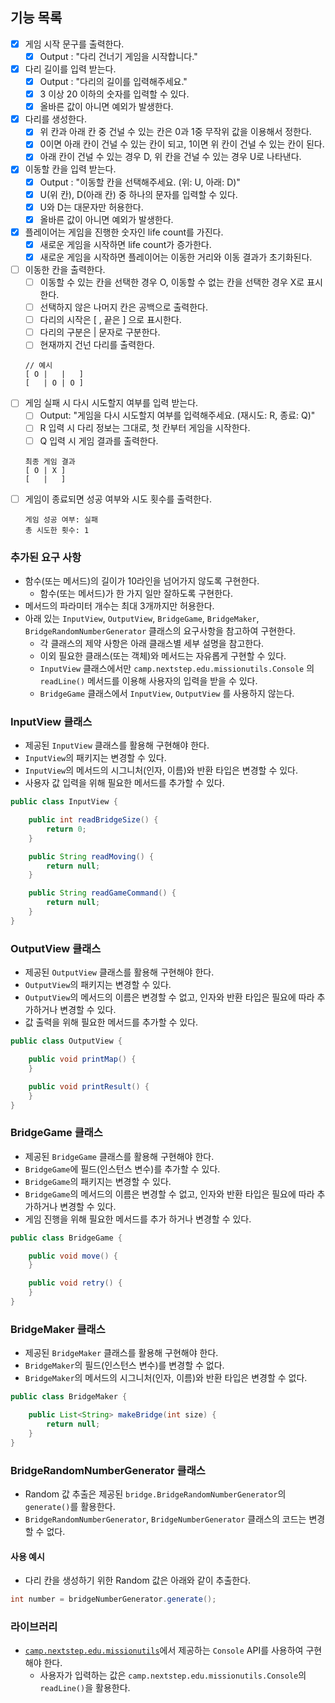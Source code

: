 ## 기능 목록

- [X] 게임 시작 문구를 출력한다.
    - [X] Output : "다리 건너기 게임을 시작합니다."
- [X] 다리 길이를 입력 받는다.
    - [X] Output : "다리의 길이를 입력해주세요."
    - [X] 3 이상 20 이하의 숫자를 입력할 수 있다.
    - [X] 올바른 값이 아니면 예외가 발생한다.
- [X] 다리를 생성한다.
    - [X] 위 칸과 아래 칸 중 건널 수 있는 칸은 0과 1중 무작위 값을 이용해서 정한다.
    - [X] 0이면 아래 칸이 건널 수 있는 칸이 되고, 1이면 위 칸이 건널 수 있는 칸이 된다.
    - [X] 아래 칸이 건널 수 있는 경우 D, 위 칸을 건널 수 있는 경우 U로 나타낸다.
- [X] 이동할 칸을 입력 받는다.
    - [X] Output : "이동할 칸을 선택해주세요. (위: U, 아래: D)"
    - [X] U(위 칸), D(아래 칸) 중 하나의 문자를 입력할 수 있다.
    - [X] U와 D는 대문자만 허용한다.
    - [X] 올바른 값이 아니면 예외가 발생한다.
- [X] 플레이어는 게임을 진행한 숫자인 life count를 가진다.
    - [X] 새로운 게임을 시작하면 life count가 증가한다.
    - [X] 새로운 게임을 시작하면 플레이어는 이동한 거리와 이동 결과가 초기화된다.
- [ ] 이동한 칸을 출력한다.
    - [ ] 이동할 수 있는 칸을 선택한 경우 O, 이동할 수 없는 칸을 선택한 경우 X로 표시한다.
    - [ ] 선택하지 않은 나머지 칸은 공백으로 출력한다.
    - [ ] 다리의 시작은 [ , 끝은 ] 으로 표시한다.
    - [ ] 다리의 구분은 | 문자로 구분한다.
    - [ ] 현재까지 건넌 다리를 출력한다.
    ```
    // 예시
    [ O |   |   ]
    [   | O | O ]
    ```
- [ ] 게임 실패 시 다시 시도할지 여부를 입력 받는다.
    - [ ] Output: "게임을 다시 시도할지 여부를 입력해주세요. (재시도: R, 종료: Q)"
    - [ ] R 입력 시 다리 정보는 그대로, 첫 칸부터 게임을 시작한다.
    - [ ] Q 입력 시 게임 결과를 출력한다.
    ```
    최종 게임 결과
    [ O | X ]
    [   |   ]
    ```
- [ ] 게임이 종료되면 성공 여부와 시도 횟수를 출력한다.
    ```
    게임 성공 여부: 실패
    총 시도한 횟수: 1
    ```
    
### 추가된 요구 사항

- 함수(또는 메서드)의 길이가 10라인을 넘어가지 않도록 구현한다.
  - 함수(또는 메서드)가 한 가지 일만 잘하도록 구현한다.
- 메서드의 파라미터 개수는 최대 3개까지만 허용한다.
- 아래 있는 `InputView`, `OutputView`, `BridgeGame`, `BridgeMaker`, `BridgeRandomNumberGenerator` 클래스의 요구사항을 참고하여 구현한다.
  - 각 클래스의 제약 사항은 아래 클래스별 세부 설명을 참고한다.
  - 이외 필요한 클래스(또는 객체)와 메서드는 자유롭게 구현할 수 있다.
  - `InputView` 클래스에서만 `camp.nextstep.edu.missionutils.Console` 의 `readLine()` 메서드를 이용해 사용자의 입력을 받을 수 있다.
  - `BridgeGame` 클래스에서 `InputView`, `OutputView` 를 사용하지 않는다.

### InputView 클래스
- 제공된 `InputView` 클래스를 활용해 구현해야 한다.
- `InputView`의 패키지는 변경할 수 있다.
- `InputView`의 메서드의 시그니처(인자, 이름)와 반환 타입은 변경할 수 있다.
- 사용자 값 입력을 위해 필요한 메서드를 추가할 수 있다.
```java
public class InputView {

    public int readBridgeSize() {
        return 0;
    }

    public String readMoving() {
        return null;
    }

    public String readGameCommand() {
        return null;
    }
}
```
### OutputView 클래스
- 제공된 `OutputView` 클래스를 활용해 구현해야 한다.
- `OutputView`의 패키지는 변경할 수 있다.
- `OutputView`의 메서드의 이름은 변경할 수 없고, 인자와 반환 타입은 필요에 따라 추가하거나 변경할 수 있다.
- 값 출력을 위해 필요한 메서드를 추가할 수 있다.
```java
public class OutputView {

    public void printMap() {
    }

    public void printResult() {
    }
}
```

### BridgeGame 클래스
- 제공된 `BridgeGame` 클래스를 활용해 구현해야 한다.
- `BridgeGame`에 필드(인스턴스 변수)를 추가할 수 있다.
- `BridgeGame`의 패키지는 변경할 수 있다.
- `BridgeGame`의 메서드의 이름은 변경할 수 없고, 인자와 반환 타입은 필요에 따라 추가하거나 변경할 수 있다.
- 게임 진행을 위해 필요한 메서드를 추가 하거나 변경할 수 있다.

```java
public class BridgeGame {

    public void move() {
    }

    public void retry() {
    }
}
```

### BridgeMaker 클래스
- 제공된 `BridgeMaker` 클래스를 활용해 구현해야 한다.
- `BridgeMaker`의 필드(인스턴스 변수)를 변경할 수 없다.
- `BridgeMaker`의 메서드의 시그니처(인자, 이름)와 반환 타입은 변경할 수 없다.
```java
public class BridgeMaker {

    public List<String> makeBridge(int size) {
        return null;
    }
}
```

### BridgeRandomNumberGenerator 클래스

- Random 값 추출은 제공된 `bridge.BridgeRandomNumberGenerator`의 `generate()`를 활용한다.
- `BridgeRandomNumberGenerator`, `BridgeNumberGenerator` 클래스의 코드는 변경할 수 없다.

#### 사용 예시

- 다리 칸을 생성하기 위한 Random 값은 아래와 같이 추출한다.

```java
int number = bridgeNumberGenerator.generate();
``` 

### 라이브러리

- [`camp.nextstep.edu.missionutils`](https://github.com/woowacourse-projects/mission-utils)에서 제공하는 `Console` API를 사용하여 구현해야 한다.
  - 사용자가 입력하는 값은 `camp.nextstep.edu.missionutils.Console`의 `readLine()`을 활용한다.


